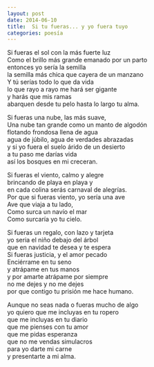 ```yaml
---
layout: post
date: 2014-06-10
title:  Si tu fueras... y yo fuera tuyo
categories: poesía
---
```


Si fueras el sol con la más fuerte luz  
Como el brillo más grande emanado por un parto  
entonces yo sería la semilla  
la semilla más chica que cayera de un manzano  
Y tú serías todo lo que da vida  
lo que rayo a rayo me hará ser gigante  
y harás que mis ramas  
abarquen desde tu pelo hasta lo largo tu alma.  

<!--more-->

Si fueras una nube, las más suave,  
Una nube tan grande como un manto de algodón  
flotando frondosa llena de agua  
agua de júbilo, agua de verdades abrazadas  
y si yo fuera el suelo árido de un desierto  
a tu paso me darías vida  
así los bosques en mi creceran.  

Si fueras el viento, calmo y alegre  
brincando de playa en playa y  
en cada colina serás carnaval de alegrías.  
Por que si fueras viento, yo sería una ave  
Ave que viaja a tu lado,  
Como surca un navío el mar  
Como surcaría yo tu cielo.  

Si fueras un regalo, con lazo y tarjeta  
yo seria el niño debajo del árbol  
que en navidad te desea y te espera  
Si fueras justicia, y el amor pecado  
Enciérrame en tu seno  
y atrápame en tus manos  
y por amarte atrápame por siempre  
no me dejes y no me dejes  
por que contigo tu prisión me hace humano.  

Aunque no seas nada o fueras mucho de algo  
yo quiero que me incluyas en tu ropero  
que me incluyas en tu diario  
que me pienses con tu amor  
que me pidas esperanza  
que no me vendas simulacros  
para yo darte mi carne  
y presentarte a mi alma.  
